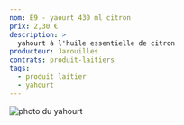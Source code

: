 ```yaml
---
nom: E9 - yaourt 430 ml citron
prix: 2,30 €
description: >
  yahourt à l'huile essentielle de citron
producteur: Jarouilles
contrats: produit-laitiers
tags: 
  - produit laitier
  - yahourt
---
```


![photo du yahourt](./media/yahourt.jpg)